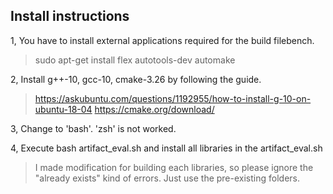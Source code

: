 ## Install instructions

1, You have to install external applications required for the build filebench.
> sudo apt-get install flex autotools-dev automake

2, Install g++-10, gcc-10, cmake-3.26 by following the guide.
> https://askubuntu.com/questions/1192955/how-to-install-g-10-on-ubuntu-18-04
> https://cmake.org/download/

3, Change to 'bash'. 'zsh' is not worked.

4, Execute bash artifact_eval.sh and install all libraries in the artifact_eval.sh
> I made modification for building each libraries, so please ignore the "already exists"
kind of errors. Just use the pre-existing folders. 
